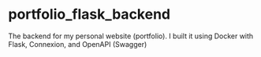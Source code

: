 # portfolio_flask_backend
The backend for my personal website (portfolio). I built it using Docker with Flask, Connexion, and OpenAPI (Swagger)
